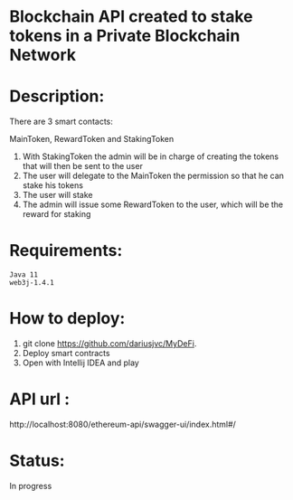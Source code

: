 # Blockchain API created to stake tokens in a Private Blockchain Network

# Description:

There are 3 smart contacts:

MainToken, RewardToken and StakingToken

1. With StakingToken the admin will be in charge of creating the tokens that will then be sent to the user
2. The user will delegate to the MainToken the permission so that he can stake his tokens
3. The user will stake
4. The admin will issue some RewardToken to the user, which will be the reward for staking

# Requirements:

```shell
Java 11
web3j-1.4.1
```

# How to deploy:
1. git clone https://github.com/dariusjvc/MyDeFi.
2. Deploy smart contracts
3. Open with Intellij IDEA and play

# API url :
http://localhost:8080/ethereum-api/swagger-ui/index.html#/

# Status:
In progress


